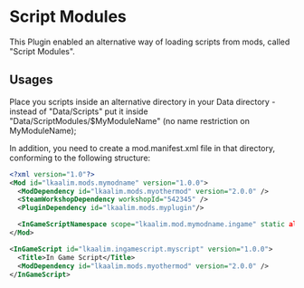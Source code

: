 # Script Modules

This Plugin enabled an alternative way of loading scripts from mods,
called "Script Modules".

## Usages
Place you scripts inside an alternative directory in your
Data directory - instead of "Data/Scripts" put it inside 
"Data/ScriptModules/$MyModuleName" (no name restriction on MyModuleName); 

In addition, you need to create a mod.manifest.xml file
in that directory, conforming to the following structure:

```xml
<?xml version="1.0"?>
<Mod id="lkaalim.mods.mymodname" version="1.0.0">
  <ModDependency id="lkaalim.mods.myothermod" version="2.0.0" />
  <SteamWorkshopDependency workshopId="542345" />
  <PluginDependency id="lkaalim.mods.myplugin"/>

  <InGameScriptNamespace scope="lkaalim.mod.mymodname.ingame" static alias="mymodname" />
</Mod>
```

```xml
<InGameScript id="lkaalim.ingamescript.myscript" version="1.0.0">
  <Title>In Game Script</Title>
  <ModDependency id="lkaalim.mods.myothermod" version="2.0.0" />
</InGameScript>
```